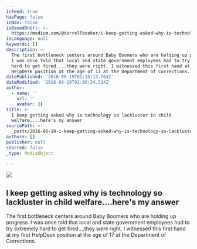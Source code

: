 ```yaml
---
inFeed: true
hasPage: false
inNav: false
isBasedOnUrl: >-
  https://medium.com/@darrellbooker/i-keep-getting-asked-why-is-technology-so-lackluster-in-child-welfare-heres-my-answer-41a0c51987a8#.61e97l1ku
inLanguage: null
keywords: []
description: >-
  The first bottleneck centers around Baby Boomers who are holding up progress.
  I was once told that local and state government employees had to try extremely
  hard to get fired....they were right. I witnessed this first hand at my first
  HelpDesk position at the age of 17 at the Department of Corrections.
datePublished: '2016-06-19T01:15:13.764Z'
dateModified: '2016-06-19T01:06:24.524Z'
author:
  - name: ''
    url: ''
    avatar: {}
title: >-
  I keep getting asked why is technology so lackluster in child
  welfare....here's my answer
sourcePath: >-
  _posts/2016-06-19-i-keep-getting-asked-why-is-technology-so-lackluster-in-chil.md
authors: []
publisher: null
starred: false
_type: MediaObject

---
```

<article style=""><img src="https://cdn-images-2.medium.com/max/1200/1*HjZTA5gWRNOFBuluc5Mvpg.jpeg" /><h1>I keep getting asked why is technology so lackluster in child welfare....here's my answer</h1><p>The first bottleneck centers around Baby Boomers who are holding up progress. I was once told that local and state government employees had to try extremely hard to get fired....they were right. I witnessed this first hand at my first HelpDesk position at the age of 17 at the Department of Corrections.</p></article>